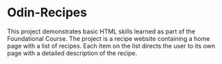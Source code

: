 # Odin-Recipes
This project demonstrates basic HTML skills learned as part of the Foundational Course. The project is a recipe website containing a home page with a list of recipes. Each item on the list directs the user to its own page with a detailed description of the recipe. 